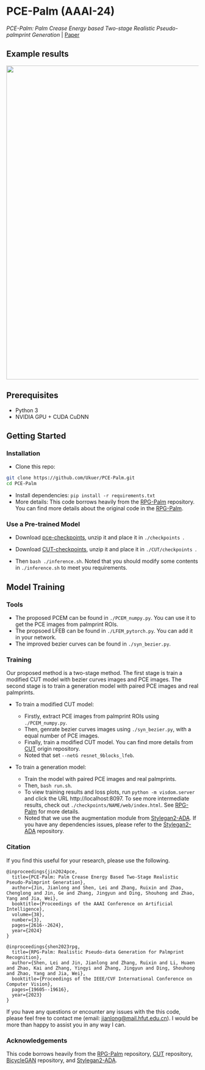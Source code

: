 # PCE-Palm (AAAI-24)
*PCE-Palm: Palm Crease Energy based Two-stage Realistic Pseudo-palmprint Generation*
| [Paper](https://ojs.aaai.org/index.php/AAAI/article/view/28039)

## Example results
<img src='imgs/pce-image.png' width=820>  


## Prerequisites
- Python 3
- NVIDIA GPU + CUDA CuDNN

## Getting Started ###

### Installation
- Clone this repo:
```bash
git clone https://github.com/Ukuer/PCE-Palm.git
cd PCE-Palm
``` 
- Install dependencies:
`
pip install -r requirements.txt
`
- More details:
This code borrows heavily from the [RPG-Palm](https://github.com/Ukuer/RPG-Palm) repository. 
You can find more details about the original code in the [RPG-Palm](https://github.com/Ukuer/RPG-Palm).

### Use a Pre-trained Model
- Download [pce-checkpoints](https://drive.google.com/file/d/1epH7GV3g9fk4_RwOX8x-uMo5iKOlj0I4/view?usp=sharing), unzip it and place it in `./checkpoints `.
- Download [CUT-checkpoints](https://drive.google.com/file/d/1r_1vdrVaqrBjuBktBKaj5fEwIXzbka8s/view?usp=sharing), unzip it and place it in `./CUT/checkpoints `.

- Then `bash ./inference.sh`. Noted that you should modify some contents in `./inference.sh` to meet you requirements.

## Model Training
### Tools
- The proposed PCEM can be found in `./PCEM_numpy.py`. You can use it to get the PCE images from palmprint ROIs.
- The propsoed LFEB can be found in `./LFEM_pytorch.py`. You can add it in your network.
- The improved bezier curves can be found in `./syn_bezier.py`. 

### Training 
Our proposed method is a two-stage method. 
The first stage is train a modified CUT model with bezier curves images and PCE images. 
The second stage is to train a generation model with paired PCE images and real palmprints.

- To train a modified CUT model:
    - Firstly, extract PCE images from palmprint ROIs using `./PCEM_numpy.py`.
    - Then, genrate bezier curves images using `./syn_bezier.py`, with a equal number of PCE images.
    - Finally, train a modified CUT model. You can find more details from [CUT](https://github.com/taesungp/contrastive-unpaired-translation.git) origin repository.
    - Noted that set `--netG resnet_9blocks_lfeb`.

- To train a generation model:
    - Train the model with paired PCE images and real palmprints.
    - Then, `bash run.sh`.
    - To view training results and loss plots, run `python -m visdom.server` and click the URL http://localhost:8097. To see more intermediate results, check out  `./checkpoints/NAME/web/index.html`. See [RPG-Palm](https://github.com/Ukuer/RPG-Palm) for more details.
    - Noted that we use the augmentation module from [Stylegan2-ADA](https://github.com/NVlabs/stylegan2-ada). If you have any dependencies issues, please refer to the [Stylegan2-ADA](https://github.com/NVlabs/stylegan2-ada) repository.

### Citation

If you find this useful for your research, please use the following.

```
@inproceedings{jin2024pce,
  title={PCE-Palm: Palm Crease Energy Based Two-Stage Realistic Pseudo-Palmprint Generation},
  author={Jin, Jianlong and Shen, Lei and Zhang, Ruixin and Zhao, Chenglong and Jin, Ge and Zhang, Jingyun and Ding, Shouhong and Zhao, Yang and Jia, Wei},
  booktitle={Proceedings of the AAAI Conference on Artificial Intelligence},
  volume={38},
  number={3},
  pages={2616--2624},
  year={2024}
}

@inproceedings{shen2023rpg,
  title={RPG-Palm: Realistic Pseudo-data Generation for Palmprint Recognition},
  author={Shen, Lei and Jin, Jianlong and Zhang, Ruixin and Li, Huaen and Zhao, Kai and Zhang, Yingyi and Zhang, Jingyun and Ding, Shouhong and Zhao, Yang and Jia, Wei},
  booktitle={Proceedings of the IEEE/CVF International Conference on Computer Vision},
  pages={19605--19616},
  year={2023}
}
```

If you have any questions or encounter any issues with the this code, please feel free to contact me (email: jianlong@mail.hfut.edu.cn). 
I would be more than happy to assist you in any way I can.

### Acknowledgements

This code borrows heavily from the [RPG-Palm](https://github.com/Ukuer/RPG-Palm) repository, [CUT](https://github.com/taesungp/contrastive-unpaired-translation.git) repository, [BicycleGAN](https://github.com/junyanz/BicycleGAN/tree/master) repository, and [Stylegan2-ADA](https://github.com/NVlabs/stylegan2-ada).
